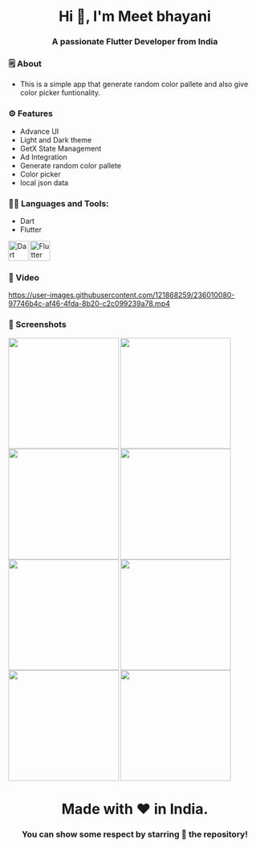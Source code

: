 <h1 align="center">Hi 👋, I'm Meet bhayani</h1>
<h3 align="center">A passionate Flutter Developer from India</h3>


<h3 align="left">🗒 About</h3>

- This is a simple app that generate random color pallete and also give color picker funtionality.


<h3 align="left">⚙️ Features</h3>

- Advance UI
- Light and Dark theme
- GetX State Management
- Ad Integration
- Generate random color pallete
- Color picker
- local json data


<h3 align="left">🧑‍💻 Languages and Tools:</h3>

- Dart
- Flutter

<img align="left" src="https://www.vectorlogo.zone/logos/dartlang/dartlang-icon.svg" alt="Dart" width="40" height="40">
<img src="https://www.vectorlogo.zone/logos/flutterio/flutterio-icon.svg" alt="Flutter" width="40" height="40">


<h3 align="left">📲 Video</h3>

https://user-images.githubusercontent.com/121868259/236010080-97746b4c-af46-4fda-8b20-c2c099239a78.mp4


<h3 align="left">📲 Screenshots</h3>

<img align="left" src="https://user-images.githubusercontent.com/121868259/236002490-3c25acd4-bbf9-4597-a0d3-b7d3537cd90b.jpeg" width="220px">
<img align="left" src="https://user-images.githubusercontent.com/121868259/236002516-f93357d0-8892-440d-bf54-9f85592ab537.jpeg" width="220px">
<img src="https://user-images.githubusercontent.com/121868259/236002544-a1a55ef3-6b81-4d6e-bee5-0da88eeb722f.jpeg" width="220px">
<img align="left" src="https://user-images.githubusercontent.com/121868259/236002560-341a4dcc-f525-4022-99c6-c668baf8a705.jpeg" width="220px">
<img align="left" src="https://user-images.githubusercontent.com/121868259/236002578-14b42317-3700-42ac-87af-843822264e03.jpeg" width="220px">
<img src="https://user-images.githubusercontent.com/121868259/236002595-1e2379ad-a057-493e-a00e-d0142c7e5ccc.jpeg" width="220px">
<img align="left" src="https://user-images.githubusercontent.com/121868259/236002613-0b2427b3-a638-469a-a8d0-18d4f25652b0.jpeg" width="220px">
<img src="https://user-images.githubusercontent.com/121868259/236002639-e86f3e16-1bce-4d05-ab06-b81d662f69c1.jpeg" width="220px">



<h1 align="center">Made with ❤️ in India.</h1>
<h3 align="center">You can show some respect by starring 🌟 the repository!</h3>
